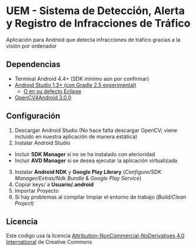 # UEM - Sistema de Detección, Alerta y Registro de Infracciones de Tráfico
Aplicación para Android que detecta infracciones de tráfico gracias a la visión por ordenador

## Dependencias
* Terminal Android 4.4+ (SDK mínimo aún por confirmar)
* [Android Studio 1.3+ ](http://developer.android.com/sdk/index.html)[(con Gradle 2.5 experimental)](http://tools.android.com/tech-docs/new-build-system/gradle-experimental)
  * [O en su defecto Eclipse](https://eclipse.org/downloads/)
* [OpenCV4Android 3.0.0](http://opencv.org/downloads.html)

## Configuración
1. Descargar Android Studio (No hace falta descargar OpenCV; viene incluido en nuestra aplicación de manera estática)
2. Instalar Android Studio
  * Incluir __SDK Manager__ si no se ha instalado con aterioridad
  * Incluir __AVD Manager__ si se desea ejecutar la aplicación virtualizada
3. Instalar __Android NDK__ y __Google Play Library__ (_Configure/SDK Manager/Extras/Ndk Bundle_ & _Google Play Service_)
4. Copiar keys/ a __Usuario/.android__
4. Importar Proyecto
5. Si hay problemas al compilar limpiar el entorno de trabajo (_Build/Clean Project_)

## Licencia
Este codigo usa la licencia [Attribution-NonCommercial-NoDerivatives 4.0 International](http://creativecommons.org/licenses/by-nc-nd/4.0/) de Creative Commons
